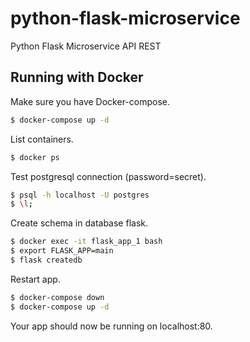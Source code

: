 # python-flask-microservice
Python Flask Microservice API REST

## Running with Docker

Make sure you have Docker-compose.

```sh
$ docker-compose up -d
```

List containers.

```sh
$ docker ps
```

Test postgresql connection (password=secret).

```sh
$ psql -h localhost -U postgres
$ \l;
```

Create schema in database flask.

```sh
$ docker exec -it flask_app_1 bash
$ export FLASK_APP=main
$ flask createdb
```

Restart app.

```sh
$ docker-compose down
$ docker-compose up -d
```


Your app should now be running on localhost:80.
